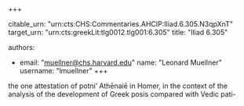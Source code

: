 +++


citable_urn: "urn:cts:CHS:Commentaries.AHCIP:Iliad.6.305.N3qpXnT"
target_urn: "urn:cts:greekLit:tlg0012.tlg001:6.305"
title: "Iliad 6.305"

authors:
- email: "muellner@chs.harvard.edu"
  name: "Leonard Muellner"
  username: "lmuellner"
+++

<p>the one attestation of potni’ Athēnaiē in Homer, in the context of the analysis of the development of Greek posis compared with Vedic pati-</p>